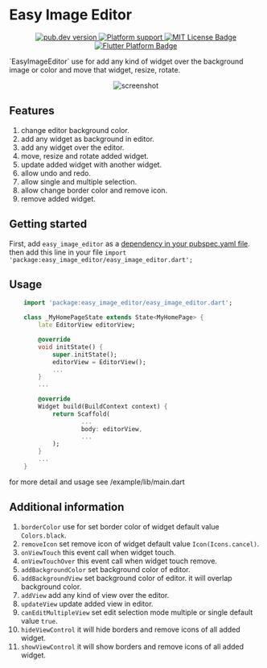 <!-- 
This README describes the package. If you publish this package to pub.dev,
this README's contents appear on the landing page for your package.

For information about how to write a good package README, see the guide for
[writing package pages](https://dart.dev/guides/libraries/writing-package-pages). 

For general information about developing packages, see the Dart guide for
[creating packages](https://dart.dev/guides/libraries/create-library-packages)
and the Flutter guide for
[developing packages and plugins](https://flutter.dev/developing-packages). 
-->

# Easy Image Editor
<p align="center">
  <a href="https://pub.dev/packages/easy_image_editor">
    <img src="https://img.shields.io/pub/v/easy_image_editor?color=blue" alt="pub.dev version">
  </a>
  <a href="https://pub.dev/packages/photo_editor_sdk">
      <img src="https://img.shields.io/badge/platforms-android%20%7C%20ios%20%7C%20windows%20%7C%20linux%20%7C%20macos%20%7C%20web-lightgrey.svg" alt="Platform support">
    </a>
  <a href="https://opensource.org/licenses/MIT">
    <img src="https://img.shields.io/badge/license-MIT-purple.svg" alt="MIT License Badge">
  </a>
  <a href="https://github.com/rajeshbdabhi/easy_image_editor">
    <img src="https://img.shields.io/badge/platform-flutter-ff69b4.svg" alt="Flutter Platform Badge">
  </a>
</p>
`EasyImageEditor` use for add any kind of widget over the background image or color and move that widget, resize, rotate.

<p align="center">
    <img src="https://github.com/rajeshbdabhi/easy_image_editor/blob/master/assets/Record_1.gif" alt="screenshot">
</p>

## Features

1) change editor background color.
2) add any widget as background in editor.
3) add any widget over the editor.
4) move, resize and rotate added widget.
5) update added widget with another widget.
6) allow undo and redo.
7) allow single and multiple selection.
8) allow change border color and remove icon.
9) remove added widget.

## Getting started

First, add `easy_image_editor` as a [dependency in your pubspec.yaml file](https://flutter.dev/docs/development/platform-integration/platform-channels).
then add this line in your file `import 'package:easy_image_editor/easy_image_editor.dart';`

## Usage

```dart
    import 'package:easy_image_editor/easy_image_editor.dart';

    class _MyHomePageState extends State<MyHomePage> {
        late EditorView editorView;

        @override
        void initState() {
            super.initState();
            editorView = EditorView();
            ...
        }
        ...

        @override
        Widget build(BuildContext context) {
            return Scaffold(
                    ...
                    body: editorView,
                    ...
            );
        }
        ...
    }
```
for more detail and usage see /example/lib/main.dart

## Additional information

1) `borderColor` use for set border color of widget default value `Colors.black`.
2) `removeIcon` set remove icon of widget default value `Icon(Icons.cancel)`.
3) `onViewTouch` this event call when widget touch.
4) `onViewTouchOver` this event call when widget touch remove.
5) `addBackgroundColor` set background color of editor.
6) `addBackgroundView` set background color of editor. it will overlap background color.
7) `addView` add any kind of view over the editor.
8) `updateView` update added view in editor.
9) `canEditMultipleView` set edit selection mode multiple or single default value `true`.
10) `hideViewControl` it will hide borders and remove icons of all added widget.
11) `showViewControl` it will show borders and remove icons of all added widget.